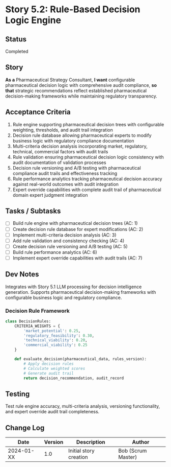 # Story 5.2: Rule-Based Decision Logic Engine

## Status
Completed

## Story
**As a** Pharmaceutical Strategy Consultant,
**I want** configurable pharmaceutical decision logic with comprehensive audit compliance,
**so that** strategic recommendations reflect established pharmaceutical decision-making frameworks while maintaining regulatory transparency.

## Acceptance Criteria
1. Rule engine supporting pharmaceutical decision trees with configurable weighting, thresholds, and audit trail integration
2. Decision rule database allowing pharmaceutical experts to modify business logic with regulatory compliance documentation
3. Multi-criteria decision analysis incorporating market, regulatory, technical, commercial factors with audit trails
4. Rule validation ensuring pharmaceutical decision logic consistency with audit documentation of validation processes
5. Decision rule versioning and A/B testing with pharmaceutical compliance audit trails and effectiveness tracking
6. Rule performance analytics tracking pharmaceutical decision accuracy against real-world outcomes with audit integration
7. Expert override capabilities with complete audit trail of pharmaceutical domain expert judgment integration

## Tasks / Subtasks
- [ ] Build rule engine with pharmaceutical decision trees (AC: 1)
- [ ] Create decision rule database for expert modifications (AC: 2)
- [ ] Implement multi-criteria decision analysis (AC: 3)
- [ ] Add rule validation and consistency checking (AC: 4)
- [ ] Create decision rule versioning and A/B testing (AC: 5)
- [ ] Build rule performance analytics (AC: 6)
- [ ] Implement expert override capabilities with audit trails (AC: 7)

## Dev Notes
Integrates with Story 5.1 LLM processing for decision intelligence generation. Supports pharmaceutical decision-making frameworks with configurable business logic and regulatory compliance.

### Decision Rule Framework
```python
class DecisionRules:
    CRITERIA_WEIGHTS = {
        'market_potential': 0.25,
        'regulatory_feasibility': 0.30,
        'technical_viability': 0.20,
        'commercial_viability': 0.25
    }

    def evaluate_decision(pharmaceutical_data, rules_version):
        # Apply decision rules
        # Calculate weighted scores
        # Generate audit trail
        return decision_recommendation, audit_record
```

## Testing
Test rule engine accuracy, multi-criteria analysis, versioning functionality, and expert override audit trail completeness.

## Change Log
| Date | Version | Description | Author |
|------|---------|-------------|--------|
| 2024-01-XX | 1.0 | Initial story creation | Bob (Scrum Master) |